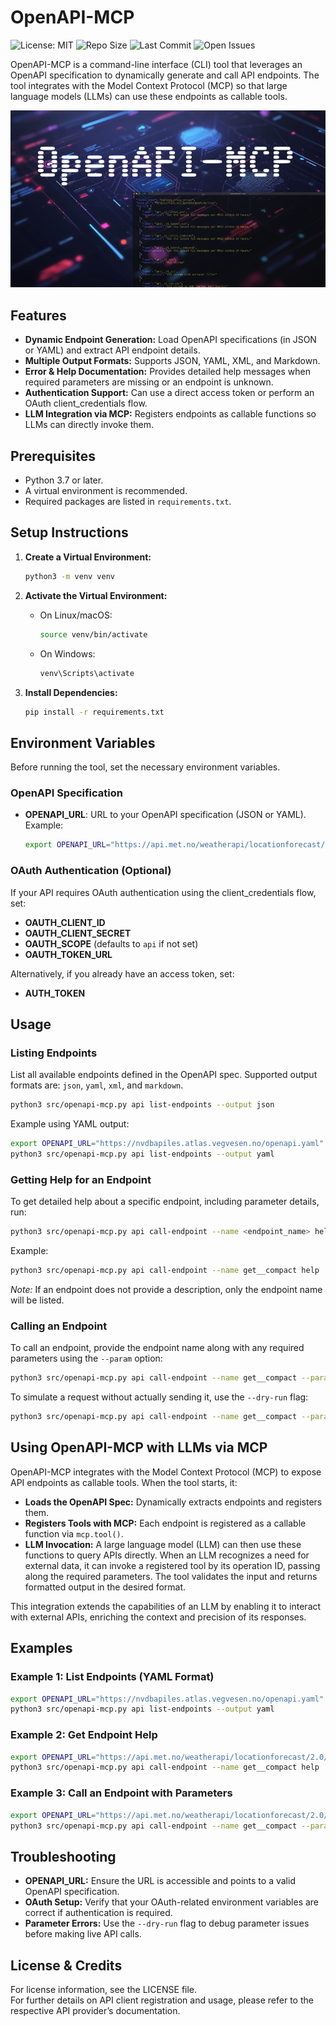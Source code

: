 # OpenAPI-MCP

![License: MIT](https://img.shields.io/badge/License-MIT-green.svg)
![Repo Size](https://img.shields.io/github/repo-size/gujord/OpenAPI-MCP)
![Last Commit](https://img.shields.io/github/last-commit/gujord/OpenAPI-MCP)
![Open Issues](https://img.shields.io/github/issues/gujord/OpenAPI-MCP)

OpenAPI-MCP is a command-line interface (CLI) tool that leverages an OpenAPI specification to dynamically generate and call API endpoints. The tool integrates with the Model Context Protocol (MCP) so that large language models (LLMs) can use these endpoints as callable tools.

![Alt text](OpenAPI-MCP.png)

## Features

- **Dynamic Endpoint Generation:** Load OpenAPI specifications (in JSON or YAML) and extract API endpoint details.
- **Multiple Output Formats:** Supports JSON, YAML, XML, and Markdown.
- **Error & Help Documentation:** Provides detailed help messages when required parameters are missing or an endpoint is unknown.
- **Authentication Support:** Can use a direct access token or perform an OAuth client_credentials flow.
- **LLM Integration via MCP:** Registers endpoints as callable functions so LLMs can directly invoke them.

## Prerequisites

- Python 3.7 or later.
- A virtual environment is recommended.
- Required packages are listed in `requirements.txt`.

## Setup Instructions

1. **Create a Virtual Environment:**

   ```bash
   python3 -m venv venv
   ```

2. **Activate the Virtual Environment:**

   - On Linux/macOS:

     ```bash
     source venv/bin/activate
     ```

   - On Windows:

     ```bash
     venv\Scripts\activate
     ```

3. **Install Dependencies:**

   ```bash
   pip install -r requirements.txt
   ```

## Environment Variables

Before running the tool, set the necessary environment variables.

### OpenAPI Specification

- **OPENAPI_URL**: URL to your OpenAPI specification (JSON or YAML).  
  Example:

  ```bash
  export OPENAPI_URL="https://api.met.no/weatherapi/locationforecast/2.0/swagger"
  ```

### OAuth Authentication (Optional)

If your API requires OAuth authentication using the client_credentials flow, set:

- **OAUTH_CLIENT_ID**
- **OAUTH_CLIENT_SECRET**
- **OAUTH_SCOPE** (defaults to `api` if not set)
- **OAUTH_TOKEN_URL**

Alternatively, if you already have an access token, set:

- **AUTH_TOKEN**

## Usage

### Listing Endpoints

List all available endpoints defined in the OpenAPI spec. Supported output formats are: `json`, `yaml`, `xml`, and `markdown`.

```bash
python3 src/openapi-mcp.py api list-endpoints --output json
```

Example using YAML output:

```bash
export OPENAPI_URL="https://nvdbapiles.atlas.vegvesen.no/openapi.yaml"
python3 src/openapi-mcp.py api list-endpoints --output yaml
```

### Getting Help for an Endpoint

To get detailed help about a specific endpoint, including parameter details, run:

```bash
python3 src/openapi-mcp.py api call-endpoint --name <endpoint_name> help
```

Example:

```bash
python3 src/openapi-mcp.py api call-endpoint --name get__compact help
```

*Note:* If an endpoint does not provide a description, only the endpoint name will be listed.

### Calling an Endpoint

To call an endpoint, provide the endpoint name along with any required parameters using the `--param` option:

```bash
python3 src/openapi-mcp.py api call-endpoint --name get__compact --param lat=60 --param lon=10
```

To simulate a request without actually sending it, use the `--dry-run` flag:

```bash
python3 src/openapi-mcp.py api call-endpoint --name get__compact --param lat=60 --param lon=10 --dry-run
```

## Using OpenAPI-MCP with LLMs via MCP

OpenAPI-MCP integrates with the Model Context Protocol (MCP) to expose API endpoints as callable tools. When the tool starts, it:

- **Loads the OpenAPI Spec:** Dynamically extracts endpoints and registers them.
- **Registers Tools with MCP:** Each endpoint is registered as a callable function via `mcp.tool()`.
- **LLM Invocation:** A large language model (LLM) can then use these functions to query APIs directly. When an LLM recognizes a need for external data, it can invoke a registered tool by its operation ID, passing along the required parameters. The tool validates the input and returns formatted output in the desired format.

This integration extends the capabilities of an LLM by enabling it to interact with external APIs, enriching the context and precision of its responses.

## Examples

### Example 1: List Endpoints (YAML Format)

```bash
export OPENAPI_URL="https://nvdbapiles.atlas.vegvesen.no/openapi.yaml"
python3 src/openapi-mcp.py api list-endpoints --output yaml
```

### Example 2: Get Endpoint Help

```bash
export OPENAPI_URL="https://api.met.no/weatherapi/locationforecast/2.0/swagger"
python3 src/openapi-mcp.py api call-endpoint --name get__compact help
```

### Example 3: Call an Endpoint with Parameters

```bash
export OPENAPI_URL="https://api.met.no/weatherapi/locationforecast/2.0/swagger"
python3 src/openapi-mcp.py api call-endpoint --name get__compact --param lat=60 --param lon=10
```

## Troubleshooting

- **OPENAPI_URL:** Ensure the URL is accessible and points to a valid OpenAPI specification.
- **OAuth Setup:** Verify that your OAuth-related environment variables are correct if authentication is required.
- **Parameter Errors:** Use the `--dry-run` flag to debug parameter issues before making live API calls.

## License & Credits

For license information, see the LICENSE file.  
For further details on API client registration and usage, please refer to the respective API provider’s documentation.
